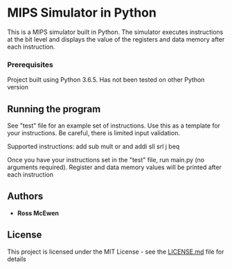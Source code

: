 # MIPS Simulator in Python

This is a MIPS simulator built in Python. The simulator executes instructions at the bit level and displays the value of the registers and data memory after each instruction. 

### Prerequisites

Project built using Python 3.6.5. Has not been tested on other Python version

## Running the program

See "test" file for an example set of instructions. Use this as a template for your instructions. Be careful, there is limited input validation.

Supported instructions:
add
sub
mult
or
and
addi
sll
srl
j
beq

Once you have your instructions set in the "test" file, run main.py (no arguments required). Register and data memory values will be printed after each instruction

## Authors

* **Ross McEwen**

## License

This project is licensed under the MIT License - see the [LICENSE.md](LICENSE.md) file for details

